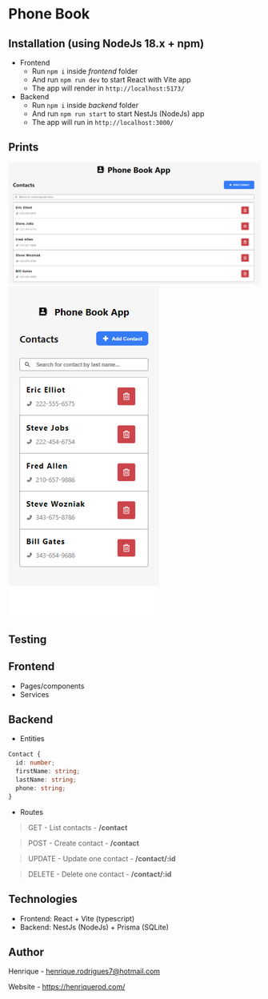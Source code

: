 # Phone Book

## Installation (using NodeJs 18.x + npm)
- Frontend
  - Run `npm i` inside *frontend* folder
  - And run `npm run dev` to start React with Vite app
  - The app will render in `http://localhost:5173/`
- Backend
  - Run `npm i` inside *backend* folder
  - And run `npm run start` to start NestJs (NodeJs) app
  - The app will run in `http://localhost:3000/`

## Prints

![](prints/phone-book1.PNG)
![](prints/phone-book2.PNG)

## Testing

## Frontend

- Pages/components
- Services

## Backend

- Entities
```typescript
Contact {
  id: number;
  firstName: string;
  lastName: string;
  phone: string;
}
```

- Routes
> GET - List contacts - **/contact**

> POST - Create contact - **/contact**

> UPDATE - Update one contact - **/contact/:id**

> DELETE - Delete one contact - **/contact/:id**

## Technologies
- Frontend: React + Vite (typescript)
- Backend: NestJs (NodeJs) + Prisma (SQLite)

## Author

Henrique - henrique.rodrigues7@hotmail.com

Website - https://henriquerod.com/
